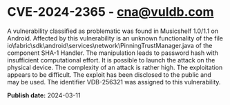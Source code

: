 # CVE-2024-2365 - cna@vuldb.com

A vulnerability classified as problematic was found in Musicshelf 1.0/1.1 on Android. Affected by this vulnerability is an unknown functionality of the file io\fabric\sdk\android\services\network\PinningTrustManager.java of the component SHA-1 Handler. The manipulation leads to password hash with insufficient computational effort. It is possible to launch the attack on the physical device. The complexity of an attack is rather high. The exploitation appears to be difficult. The exploit has been disclosed to the public and may be used. The identifier VDB-256321 was assigned to this vulnerability.

**Publish date:** 2024-03-11
